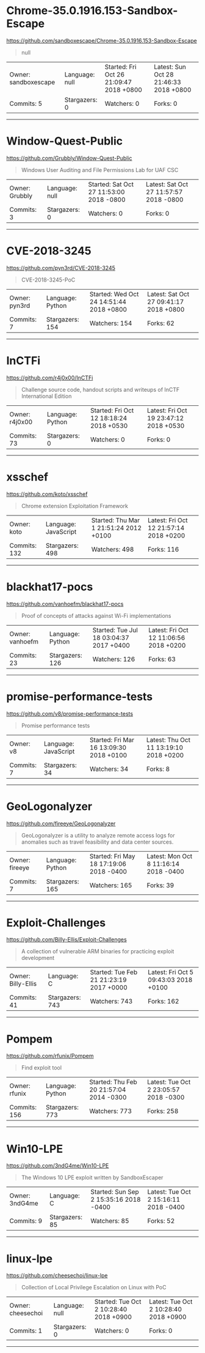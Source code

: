 # Chrome-35.0.1916.153-Sandbox-Escape

https://github.com/sandboxescape/Chrome-35.0.1916.153-Sandbox-Escape
<blockquote>
null
</blockquote>

<table>
<tr><td>Owner: sandboxescape</td>
    <td>Language: null</td>
    <td>Started: Fri Oct 26 21:09:47 2018 +0800</td>
    <td>Latest: Sun Oct 28 21:46:33 2018 +0800</td></tr>
<tr><td>Commits: 5</td>
    <td>Stargazers: 0</td>
    <td>Watchers: 0</td>
    <td>Forks: 0</td></tr>
</table>

---

# Window-Quest-Public

https://github.com/Grubbly/Window-Quest-Public
<blockquote>
Windows User Auditing and File Permissions Lab for UAF CSC
</blockquote>

<table>
<tr><td>Owner: Grubbly</td>
    <td>Language: null</td>
    <td>Started: Sat Oct 27 11:53:00 2018 -0800</td>
    <td>Latest: Sat Oct 27 11:57:57 2018 -0800</td></tr>
<tr><td>Commits: 3</td>
    <td>Stargazers: 0</td>
    <td>Watchers: 0</td>
    <td>Forks: 0</td></tr>
</table>

---

# CVE-2018-3245

https://github.com/pyn3rd/CVE-2018-3245
<blockquote>
CVE-2018-3245-PoC
</blockquote>

<table>
<tr><td>Owner: pyn3rd</td>
    <td>Language: Python</td>
    <td>Started: Wed Oct 24 14:51:44 2018 +0800</td>
    <td>Latest: Sat Oct 27 09:41:17 2018 +0800</td></tr>
<tr><td>Commits: 7</td>
    <td>Stargazers: 154</td>
    <td>Watchers: 154</td>
    <td>Forks: 62</td></tr>
</table>

---

# InCTFi

https://github.com/r4j0x00/InCTFi
<blockquote>
Challenge source code, handout scripts and writeups of InCTF International Edition
</blockquote>

<table>
<tr><td>Owner: r4j0x00</td>
    <td>Language: Python</td>
    <td>Started: Fri Oct 12 18:18:24 2018 +0530</td>
    <td>Latest: Fri Oct 19 23:47:12 2018 +0530</td></tr>
<tr><td>Commits: 73</td>
    <td>Stargazers: 0</td>
    <td>Watchers: 0</td>
    <td>Forks: 0</td></tr>
</table>

---

# xsschef

https://github.com/koto/xsschef
<blockquote>
Chrome extension Exploitation Framework
</blockquote>

<table>
<tr><td>Owner: koto</td>
    <td>Language: JavaScript</td>
    <td>Started: Thu Mar 1 21:51:24 2012 +0100</td>
    <td>Latest: Fri Oct 12 21:57:14 2018 +0200</td></tr>
<tr><td>Commits: 132</td>
    <td>Stargazers: 498</td>
    <td>Watchers: 498</td>
    <td>Forks: 116</td></tr>
</table>

---

# blackhat17-pocs

https://github.com/vanhoefm/blackhat17-pocs
<blockquote>
Proof of concepts of attacks against Wi-Fi implementations
</blockquote>

<table>
<tr><td>Owner: vanhoefm</td>
    <td>Language: Python</td>
    <td>Started: Tue Jul 18 03:04:37 2017 +0400</td>
    <td>Latest: Fri Oct 12 11:06:56 2018 +0200</td></tr>
<tr><td>Commits: 23</td>
    <td>Stargazers: 126</td>
    <td>Watchers: 126</td>
    <td>Forks: 63</td></tr>
</table>

---

# promise-performance-tests

https://github.com/v8/promise-performance-tests
<blockquote>
Promise performance tests
</blockquote>

<table>
<tr><td>Owner: v8</td>
    <td>Language: JavaScript</td>
    <td>Started: Fri Mar 16 13:09:30 2018 +0100</td>
    <td>Latest: Thu Oct 11 13:19:10 2018 +0200</td></tr>
<tr><td>Commits: 7</td>
    <td>Stargazers: 34</td>
    <td>Watchers: 34</td>
    <td>Forks: 8</td></tr>
</table>

---

# GeoLogonalyzer

https://github.com/fireeye/GeoLogonalyzer
<blockquote>
GeoLogonalyzer is a utility to analyze remote access logs for anomalies such as travel feasibility and data center sources.
</blockquote>

<table>
<tr><td>Owner: fireeye</td>
    <td>Language: Python</td>
    <td>Started: Fri May 18 17:19:06 2018 -0400</td>
    <td>Latest: Mon Oct 8 11:16:14 2018 -0400</td></tr>
<tr><td>Commits: 7</td>
    <td>Stargazers: 165</td>
    <td>Watchers: 165</td>
    <td>Forks: 39</td></tr>
</table>

---

# Exploit-Challenges

https://github.com/Billy-Ellis/Exploit-Challenges
<blockquote>
A collection of vulnerable ARM binaries for practicing exploit development
</blockquote>

<table>
<tr><td>Owner: Billy-Ellis</td>
    <td>Language: C</td>
    <td>Started: Tue Feb 21 21:23:19 2017 +0000</td>
    <td>Latest: Fri Oct 5 09:43:03 2018 +0100</td></tr>
<tr><td>Commits: 41</td>
    <td>Stargazers: 743</td>
    <td>Watchers: 743</td>
    <td>Forks: 162</td></tr>
</table>

---

# Pompem

https://github.com/rfunix/Pompem
<blockquote>
Find exploit tool
</blockquote>

<table>
<tr><td>Owner: rfunix</td>
    <td>Language: Python</td>
    <td>Started: Thu Feb 20 21:57:04 2014 -0300</td>
    <td>Latest: Tue Oct 2 23:05:57 2018 -0300</td></tr>
<tr><td>Commits: 156</td>
    <td>Stargazers: 773</td>
    <td>Watchers: 773</td>
    <td>Forks: 258</td></tr>
</table>

---

# Win10-LPE

https://github.com/3ndG4me/Win10-LPE
<blockquote>
The Windows 10 LPE exploit written by SandboxEscaper
</blockquote>

<table>
<tr><td>Owner: 3ndG4me</td>
    <td>Language: C</td>
    <td>Started: Sun Sep 2 15:35:16 2018 -0400</td>
    <td>Latest: Tue Oct 2 15:16:11 2018 -0400</td></tr>
<tr><td>Commits: 9</td>
    <td>Stargazers: 85</td>
    <td>Watchers: 85</td>
    <td>Forks: 52</td></tr>
</table>

---

# linux-lpe

https://github.com/cheesechoi/linux-lpe
<blockquote>
Collection of Local Privilege Escalation on Linux with PoC
</blockquote>

<table>
<tr><td>Owner: cheesechoi</td>
    <td>Language: null</td>
    <td>Started: Tue Oct 2 10:28:40 2018 +0900</td>
    <td>Latest: Tue Oct 2 10:28:40 2018 +0900</td></tr>
<tr><td>Commits: 1</td>
    <td>Stargazers: 0</td>
    <td>Watchers: 0</td>
    <td>Forks: 0</td></tr>
</table>

---

